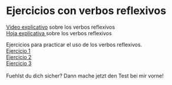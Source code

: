 # Ejercicios con verbos reflexivos

<a href="https://sh.edupool.de/search?func=playlist&standort=IQSH&list=3881">Video explicativo</a> sobre los verbos reflexivos <br>
<a href="https://hirsch.next-cloud.org/index.php/s/YHGHGBzDYicn7Ay">Hoja explicativa </a> sobre los verbos reflexivos <br>


Ejercicios para practicar el uso de los verbos reflexivos.
<br>
<a href="https://h5p.org/node/493100">Ejercicio 1</a> <br>
<a href="https://espanol.lingolia.com/de/grammatik/verben/verbos-reflexivos/uebungen">Ejercicio 2</a> <br>
<a href="https://h5p.org/node/519552">Ejercicio 3</a> <br>
<br>
Fuehlst du dich sicher? Dann mache jetzt den Test bei mir vorne!
